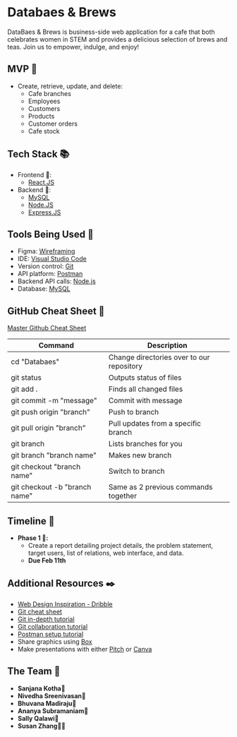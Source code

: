 # Databaes & Brews
DataBaes & Brews is business-side web application for a cafe that both celebrates women in STEM and provides a delicious selection of brews and teas. Join us to empower, indulge, and enjoy!

## MVP 🎯

- Create, retrieve, update, and delete:
  - Cafe branches
  - Employees
  - Customers
  - Products
  - Customer orders
  - Cafe stock


## Tech Stack 📚

- Frontend 🎨:
  - [React.JS](https://reactjs.org/)
- Backend 👾:
  - [MySQL](https://dev.mysql.com/downloads/mysql/)
  - [Node.JS](https://nodejs.org/en/)
  - [Express.JS](https://expressjs.com/)


## Tools Being Used 🔗

- Figma: [Wireframing](https://www.figma.com/signup)
- IDE: [Visual Studio Code](https://code.visualstudio.com/)
- Version control: [Git](https://git-scm.com/downloads)
- API platform: [Postman](https://www.postman.com/downloads/)
- Backend API calls: [Node.js](https://nodejs.org/en/download/)
- Database: [MySQL](https://dev.mysql.com/downloads/mysql/)


## GitHub Cheat Sheet 🔄

[Master Github Cheat Sheet](https://www.atlassian.com/dam/jcr:8132028b-024f-4b6b-953e-e68fcce0c5fa/atlassian-git-cheatsheet.pdf)

| Command                       | Description                               |
| ----------------------------- | ----------------------------------------- |
| cd "Databaes"                 | Change directories over to our repository |
| git status                    | Outputs status of files                   |
| git add .                     | Finds all changed files                   |
| git commit -m "message"       | Commit with message                       |
| git push origin "branch"      | Push to branch                            |
| git pull origin "branch"      | Pull updates from a specific branch       |
| git branch                    | Lists branches for you                    |
| git branch "branch name"      | Makes new branch                          |
| git checkout "branch name"    | Switch to branch                          |
| git checkout -b "branch name" | Same as 2 previous commands together      |

## Timeline 📆

- **Phase 1 🏃:**
  - Create a report detailing project details, the problem statement, target users, list of relations, web interface, and data.
  - **Due Feb 11th**
  

## Additional Resources ✒️

- [Web Design Inspiration - Dribble](https://dribbble.com/shots/popular/web-design)
- [Git cheat sheet](https://education.github.com/git-cheat-sheet-education.pdf)
- [Git in-depth tutorial](https://youtu.be/RGOj5yH7evk)
- [Git collaboration tutorial](https://youtu.be/jhtbhSpV5YA)
- [Postman setup tutorial](https://youtu.be/3eHJkcA8mTs)
- Share graphics using [Box](https://utdallas.account.box.com/login)
- Make presentations with either [Pitch](https://pitch.com/) or [Canva](https://www.canva.com/)

## The Team 🌟

- <b> Sanjana Kotha👾 </b>
- <b> Nivedha Sreenivasan👾 </b>
- <b> Bhuvana Madiraju👾 </b>
- <b> Ananya Subramaniam👾 </b>
- <b> Sally Qalawi🎨 </b>
- <b> Susan Zhang🎨👾 </b>
